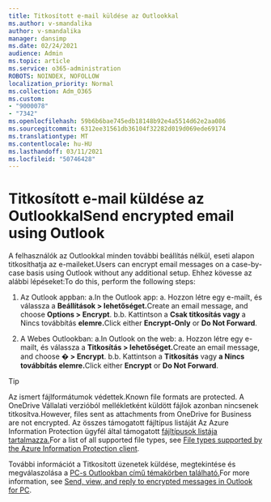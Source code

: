 ```yaml
---
title: Titkosított e-mail küldése az Outlookkal
ms.author: v-smandalika
author: v-smandalika
manager: dansimp
ms.date: 02/24/2021
audience: Admin
ms.topic: article
ms.service: o365-administration
ROBOTS: NOINDEX, NOFOLLOW
localization_priority: Normal
ms.collection: Adm_O365
ms.custom:
- "9000078"
- "7342"
ms.openlocfilehash: 59b6b6bae745edb18148b92e4a5514d62e2aa086
ms.sourcegitcommit: 6312ee31561db36104f32282d019d069ede69174
ms.translationtype: MT
ms.contentlocale: hu-HU
ms.lasthandoff: 03/11/2021
ms.locfileid: "50746428"
---
```

# <a name="send-encrypted-email-using-outlook"></a><span data-ttu-id="1421e-102">Titkosított e-mail küldése az Outlookkal</span><span class="sxs-lookup"><span data-stu-id="1421e-102">Send encrypted email using Outlook</span></span>

<span data-ttu-id="1421e-103">A felhasználók az Outlookkal minden további beállítás nélkül, eseti alapon titkosíthatja az e-maileket.</span><span class="sxs-lookup"><span data-stu-id="1421e-103">Users can encrypt email messages on a case-by-case basis using Outlook without any additional setup.</span></span> <span data-ttu-id="1421e-104">Ehhez kövesse az alábbi lépéseket:</span><span class="sxs-lookup"><span data-stu-id="1421e-104">To do this, perform the following steps:</span></span>

1. <span data-ttu-id="1421e-105">Az Outlook appban: a.</span><span class="sxs-lookup"><span data-stu-id="1421e-105">In the Outlook app: a.</span></span> <span data-ttu-id="1421e-106">Hozzon létre egy e-mailt, és válassza a **Beállítások > lehetőséget.**</span><span class="sxs-lookup"><span data-stu-id="1421e-106">Create an email message, and choose **Options > Encrypt**.</span></span> 
    <span data-ttu-id="1421e-107">b.</span><span class="sxs-lookup"><span data-stu-id="1421e-107">b.</span></span> <span data-ttu-id="1421e-108">Kattintson a **Csak titkosítás vagy** a Nincs továbbítás **elemre.**</span><span class="sxs-lookup"><span data-stu-id="1421e-108">Click either **Encrypt-Only** or **Do Not Forward**.</span></span>

2. <span data-ttu-id="1421e-109">A Webes Outlookban: a.</span><span class="sxs-lookup"><span data-stu-id="1421e-109">In Outlook on the web: a.</span></span> <span data-ttu-id="1421e-110">Hozzon létre egy e-mailt, és válassza a **Titkosítás > lehetőséget.**</span><span class="sxs-lookup"><span data-stu-id="1421e-110">Create an email message, and choose **� > Encrypt**.</span></span>
    <span data-ttu-id="1421e-111">b.</span><span class="sxs-lookup"><span data-stu-id="1421e-111">b.</span></span> <span data-ttu-id="1421e-112">Kattintson a **Titkosítás** vagy **a Nincs továbbítás elemre.**</span><span class="sxs-lookup"><span data-stu-id="1421e-112">Click either **Encrypt** or **Do Not Forward**.</span></span>

> [!TIP]
> <span data-ttu-id="1421e-113">Az ismert fájlformátumok védettek.</span><span class="sxs-lookup"><span data-stu-id="1421e-113">Known file formats are protected.</span></span> <span data-ttu-id="1421e-114">A OneDrive Vállalati verzióból mellékletként küldött fájlok azonban nincsenek titkosítva.</span><span class="sxs-lookup"><span data-stu-id="1421e-114">However, files sent as attachments from OneDrive for Business are not encrypted.</span></span> <span data-ttu-id="1421e-115">Az összes támogatott fájltípus listáját Az Azure Information Protection ügyfél által támogatott [fájltípusok listája tartalmazza.](https://docs.microsoft.com/azure/information-protection/rms-client/client-admin-guide-file-types)</span><span class="sxs-lookup"><span data-stu-id="1421e-115">For a list of all supported file types, see [File types supported by the Azure Information Protection client](https://docs.microsoft.com/azure/information-protection/rms-client/client-admin-guide-file-types).</span></span>

<span data-ttu-id="1421e-116">További információt a Titkosított üzenetek küldése, megtekintése és megválaszolása a [PC-s Outlookban című témakörben található.](https://support.microsoft.com/topic/send-view-and-reply-to-encrypted-messages-in-outlook-for-pc-eaa43495-9bbb-4fca-922a-df90dee51980)</span><span class="sxs-lookup"><span data-stu-id="1421e-116">For more information, see [Send, view, and reply to encrypted messages in Outlook for PC](https://support.microsoft.com/topic/send-view-and-reply-to-encrypted-messages-in-outlook-for-pc-eaa43495-9bbb-4fca-922a-df90dee51980).</span></span>



